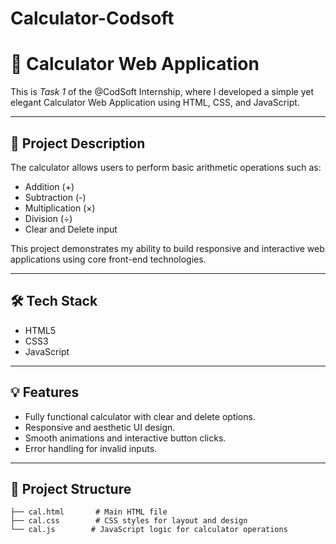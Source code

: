 # Calculator-Codsoft
# 🔢 Calculator Web Application

This is *Task 1* of the @CodSoft Internship, where I developed a simple yet elegant Calculator Web Application using HTML, CSS, and JavaScript.

---

## 📌 Project Description

The calculator allows users to perform basic arithmetic operations such as:

- Addition (+)
- Subtraction (-)
- Multiplication (×)
- Division (÷)
- Clear and Delete input

This project demonstrates my ability to build responsive and interactive web applications using core front-end technologies.

---

## 🛠 Tech Stack

- HTML5
- CSS3
- JavaScript

---

## 💡 Features

- Fully functional calculator with clear and delete options.
- Responsive and aesthetic UI design.
- Smooth animations and interactive button clicks.
- Error handling for invalid inputs.

---

## 📂 Project Structure

```plaintext
├── cal.html       # Main HTML file
├── cal.css        # CSS styles for layout and design
└── cal.js        # JavaScript logic for calculator operations
